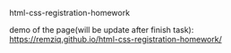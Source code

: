html-css-registration-homework

demo of the page(will be update after finish task): https://remziq.github.io/html-css-registration-homework/